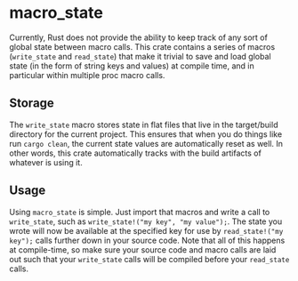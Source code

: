 # macro_state

Currently, Rust does not provide the ability to keep track of any sort of global
state between macro calls. This crate contains a series of macros (`write_state`
and `read_state`) that make it trivial to save and load global state (in the form
of string keys and values) at compile time, and in particular within multiple proc
macro calls.

## Storage

The `write_state` macro stores state in flat files that live in the target/build
directory for the current project. This ensures that when you do things like run
`cargo clean`, the current state values are automatically reset as well. In other
words, this crate automatically tracks with the build artifacts of whatever is
using it.

## Usage

Using `macro_state` is simple. Just import that macros and write a call to `write_state`,
such as `write_state!("my key", "my value");`. The state you wrote will now be available
at the specified key for use by `read_state!("my key");` calls further down in your source
code. Note that all of this happens at compile-time, so make sure your source code and
macro calls are laid out such that your `write_state` calls will be compiled before your
`read_state` calls.
